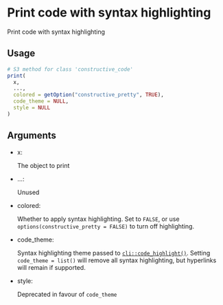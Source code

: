 # Print code with syntax highlighting

Print code with syntax highlighting

## Usage

``` r
# S3 method for class 'constructive_code'
print(
  x,
  ...,
  colored = getOption("constructive_pretty", TRUE),
  code_theme = NULL,
  style = NULL
)
```

## Arguments

- x:

  The object to print

- ...:

  Unused

- colored:

  Whether to apply syntax highlighting. Set to `FALSE`, or use
  `options(constructive_pretty = FALSE)` to turn off highlighting.

- code_theme:

  Syntax highlighting theme passed to
  [`cli::code_highlight()`](https://cli.r-lib.org/reference/code_highlight.html).
  Setting `code_theme = list()` will remove all syntax highlighting, but
  hyperlinks will remain if supported.

- style:

  Deprecated in favour of `code_theme`
